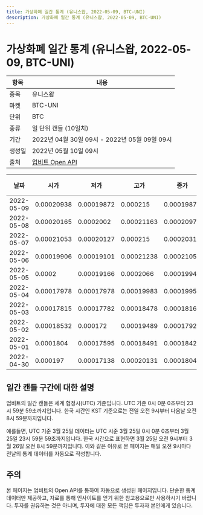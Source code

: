 ```yaml
---
title: 가상화폐 일간 통계 (유니스왑, 2022-05-09, BTC-UNI)
description: 가상화폐 일간 통계 (유니스왑, 2022-05-09, BTC-UNI)
---
```



가상화폐 일간 통계 (유니스왑, 2022-05-09, BTC-UNI)
===

|항목|내용|
|--|--|
|종목|유니스왑|
|마켓|BTC-UNI|
|단위|BTC|
|종류|일 단위 캔들 (10일치)|
|기간|2022년 04월 30일 09시 - 2022년 05월 09일 09시|
|생성일|2022년 05월 10일 09시|
|출처|[업비트 Open API](https://docs.upbit.com)|


|날짜|시가|저가|고가|종가|비고|
|--|--|--|--|--|--|
|2022-05-09|0.00020938|0.00019872|0.000215|0.00019872|    |
|2022-05-08|0.00020165|0.0002002|0.00021163|0.00020975|    |
|2022-05-07|0.00021053|0.00020127|0.000215|0.00020313|    |
|2022-05-06|0.00019906|0.00019101|0.00021238|0.00021053|    |
|2022-05-05|0.0002|0.00019166|0.0002066|0.00019943|    |
|2022-05-04|0.00017978|0.00017978|0.00019983|0.00019951|    |
|2022-05-03|0.00017815|0.00017782|0.00018478|0.00018166|    |
|2022-05-02|0.00018532|0.000172|0.00019489|0.00017924|    |
|2022-05-01|0.0001804|0.00017595|0.00018491|0.00018423|    |
|2022-04-30|0.000197|0.00017138|0.00020131|0.0001804|    |


일간 캔들 구간에 대한 설명
---


업비트의 일간 캔들은 세계 협정시(UTC) 기준입니다. 
UTC 기준 0시 0분 0초부터 23시 59분 59초까지입니다. 
한국 시간인 KST 기준으로는 전일 오전 9시부터 다음날 오전 8시 59분까지입니다. 


예를들면, UTC 기준 3월 25일 데이터는 UTC 시준 3월 25일 0시 0분 0초부터 3월 25일 23시 59분 59초까지입니다. 
한국 시간으로 표현하면 3월 25일 오전 9시부터 3월 26일 오전 8시 59분까지입니다. 
이와 같은 이유로 본 페이지는 매일 오전 9시마다 전날의 통계 데이터를 자동으로 작성합니다. 


주의
---


본 페이지는 업비트의 Open API를 통하여 자동으로 생성된 페이지입니다. 
단순한 통계 데이터만 제공하고, 자료를 통해 인사이트를 얻기 위한 참고용으로만 사용하시기 바랍니다. 
투자를 권유하는 것은 아니며, 투자에 대한 모든 책임은 투자자 본인에게 있습니다. 
